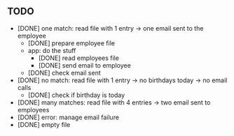 ## TODO

- [DONE] one match: read file with 1 entry -> one email sent to the employee
  - [DONE] prepare employee file
  - app: do the stuff
    - [DONE] read employees file
    - [DONE] send email to employee
  - [DONE] check email sent
- [DONE] no match: read file with 1 entry -> no birthdays today -> no email calls
  - [DONE] check if birthday is today
- [DONE] many matches: read file with 4 entries -> two email sent to employees
- [DONE] error: manage email failure
- [DONE] empty file
